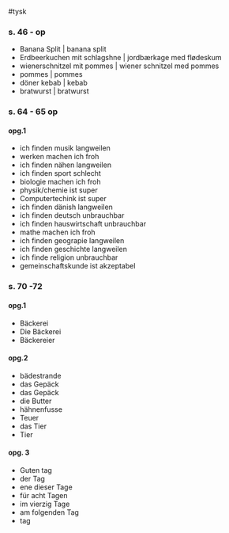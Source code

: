 #tysk 
### s. 46 - op
- Banana Split | banana split
- Erdbeerkuchen mit schlagshne | jordbærkage med flødeskum
- wienerschnitzel mit pommes | wiener schnitzel med pommes
- pommes | pommes
- döner kebab | kebab
- bratwurst | bratwurst  



### s. 64 - 65 op

#### opg.1
- ich finden musik langweilen
- werken machen ich froh
- ich finden nähen langweilen
- ich finden sport schlecht
- biologie machen ich froh
- physik/chemie ist super
- Computertechink ist super
- ich finden dänish langweilen
- ich finden deutsch unbrauchbar
- ich finden hauswirtschaft unbrauchbar
- mathe machen ich froh
- ich finden geograpie langweilen
- ich finden geschichte langweilen
- ich finde religion unbrauchbar
- gemeinschaftskunde ist akzeptabel


### s. 70 -72
#### opg.1
- Bäckerei
- Die Bäckerei
- Bäckereier
#### opg.2
- bädestrande
- das Gepäck
- das Gepäck
- die Butter
- hähnenfusse
- Teuer
- das Tier
- Tier
#### opg. 3
- Guten tag
- der Tag
- ene dieser Tage
- für acht Tagen
- im vierzig Tage
- am folgenden Tag
- tag 